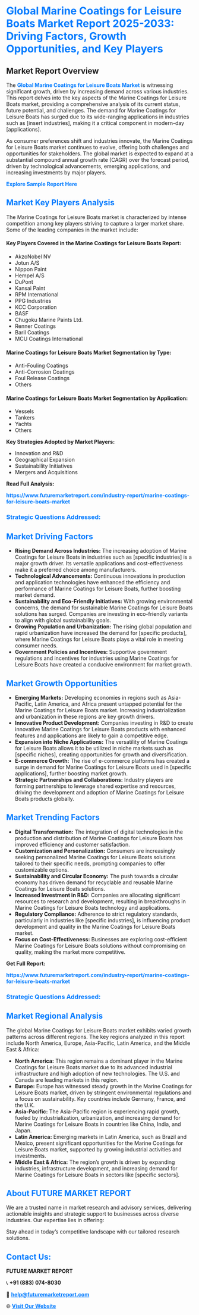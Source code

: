 <h1 style="color: #007BFF;">Global Marine Coatings for Leisure Boats Market Report 2025-2033: Driving Factors, Growth Opportunities, and Key Players</h1>

<section id="overview">
<h2>Market Report Overview</h2>
<p>The <a href="https://www.futuremarketreport.com/industry-report/marine-coatings-for-leisure-boats-market" style="color: #007BFF; text-decoration: none;"><strong>Global Marine Coatings for Leisure Boats Market</strong></a> is witnessing significant growth, driven by increasing demand across various industries. This report delves into the key aspects of the Marine Coatings for Leisure Boats market, providing a comprehensive analysis of its current status, future potential, and challenges. The demand for Marine Coatings for Leisure Boats has surged due to its wide-ranging applications in industries such as [insert industries], making it a critical component in modern-day [applications].</p>
<p>As consumer preferences shift and industries innovate, the Marine Coatings for Leisure Boats market continues to evolve, offering both challenges and opportunities for stakeholders. The global market is expected to expand at a substantial compound annual growth rate (CAGR) over the forecast period, driven by technological advancements, emerging applications, and increasing investments by major players.</p>
</section>

<section id="overview">
<p><a href="https://www.futuremarketreport.com/request-sample/reportId=114322" style="color: #007BFF; text-decoration: none;"><strong>Explore Sample Report Here</strong></a></p>
</section>

<section id="key-players">
<h2 style="color: #007BFF;">Market Key Players Analysis</h2>
<p>The Marine Coatings for Leisure Boats market is characterized by intense competition among key players striving to capture a larger market share. Some of the leading companies in the market include:</p>
<h4>Key Players Covered in the Marine Coatings for Leisure Boats Report:</h4>
<ul><li>AkzoNobel NV</li><li>Jotun A/S</li><li>Nippon Paint</li><li>Hempel A/S</li><li>DuPont</li><li>Kansai Paint</li><li>RPM International</li><li>PPG Industries</li><li>KCC Corporation</li><li>BASF</li><li>Chugoku Marine Paints Ltd.</li><li>Renner Coatings</li><li>Baril Coatings</li><li>MCU Coatings International</li></ul>
<h4>Marine Coatings for Leisure Boats Market Segmentation by Type:</h4>
<ul><li>Anti-Fouling Coatings</li><li>Anti-Corrosion Coatings</li><li>Foul Release Coatings</li><li>Others</li></ul>

<h4>Marine Coatings for Leisure Boats Market Segmentation by Application:</h4>
<ul><li>Vessels</li><li>Tankers</li><li>Yachts</li><li>Others</li></ul>
<p><strong>Key Strategies Adopted by Market Players:</strong></p>
<ul>
<li>Innovation and R&D</li>
<li>Geographical Expansion</li>
<li>Sustainability Initiatives</li>
<li>Mergers and Acquisitions</li>
</ul>
</section>

<section>
<p><strong>Read Full Analysis: </strong></p><a href="https://www.futuremarketreport.com/industry-report/marine-coatings-for-leisure-boats-market" style="color: #007BFF; text-decoration: none;"><strong>https://www.futuremarketreport.com/industry-report/marine-coatings-for-leisure-boats-market</strong></a>
<h3 style="color: #007BFF;">Strategic Questions Addressed:</h3>
</section>

<section id="driving-factors">
<h2 style="color: #007BFF;">Market Driving Factors</h2>
<ul>
<li><strong>Rising Demand Across Industries:</strong> The increasing adoption of Marine Coatings for Leisure Boats in industries such as [specific industries] is a major growth driver. Its versatile applications and cost-effectiveness make it a preferred choice among manufacturers.</li>
<li><strong>Technological Advancements:</strong> Continuous innovations in production and application technologies have enhanced the efficiency and performance of Marine Coatings for Leisure Boats, further boosting market demand.</li>
<li><strong>Sustainability and Eco-Friendly Initiatives:</strong> With growing environmental concerns, the demand for sustainable Marine Coatings for Leisure Boats solutions has surged. Companies are investing in eco-friendly variants to align with global sustainability goals.</li>
<li><strong>Growing Population and Urbanization:</strong> The rising global population and rapid urbanization have increased the demand for [specific products], where Marine Coatings for Leisure Boats plays a vital role in meeting consumer needs.</li>
<li><strong>Government Policies and Incentives:</strong> Supportive government regulations and incentives for industries using Marine Coatings for Leisure Boats have created a conducive environment for market growth.</li>
</ul>
</section>

<section id="growth-opportunities">
<h2 style="color: #007BFF;">Market Growth Opportunities</h2>
<ul>
<li><strong>Emerging Markets:</strong> Developing economies in regions such as Asia-Pacific, Latin America, and Africa present untapped potential for the Marine Coatings for Leisure Boats market. Increasing industrialization and urbanization in these regions are key growth drivers.</li>
<li><strong>Innovative Product Development:</strong> Companies investing in R&D to create innovative Marine Coatings for Leisure Boats products with enhanced features and applications are likely to gain a competitive edge.</li>
<li><strong>Expansion into Niche Applications:</strong> The versatility of Marine Coatings for Leisure Boats allows it to be utilized in niche markets such as [specific niches], creating opportunities for growth and diversification.</li>
<li><strong>E-commerce Growth:</strong> The rise of e-commerce platforms has created a surge in demand for Marine Coatings for Leisure Boats used in [specific applications], further boosting market growth.</li>
<li><strong>Strategic Partnerships and Collaborations:</strong> Industry players are forming partnerships to leverage shared expertise and resources, driving the development and adoption of Marine Coatings for Leisure Boats products globally.</li>
</ul>
</section>

<section id="trending-factors">
<h2 style="color: #007BFF;">Market Trending Factors</h2>
<ul>
<li><strong>Digital Transformation:</strong> The integration of digital technologies in the production and distribution of Marine Coatings for Leisure Boats has improved efficiency and customer satisfaction.</li>
<li><strong>Customization and Personalization:</strong> Consumers are increasingly seeking personalized Marine Coatings for Leisure Boats solutions tailored to their specific needs, prompting companies to offer customizable options.</li>
<li><strong>Sustainability and Circular Economy:</strong> The push towards a circular economy has driven demand for recyclable and reusable Marine Coatings for Leisure Boats solutions.</li>
<li><strong>Increased Investment in R&D:</strong> Companies are allocating significant resources to research and development, resulting in breakthroughs in Marine Coatings for Leisure Boats technology and applications.</li>
<li><strong>Regulatory Compliance:</strong> Adherence to strict regulatory standards, particularly in industries like [specific industries], is influencing product development and quality in the Marine Coatings for Leisure Boats market.</li>
<li><strong>Focus on Cost-Effectiveness:</strong> Businesses are exploring cost-efficient Marine Coatings for Leisure Boats solutions without compromising on quality, making the market more competitive.</li>
</ul>
</section>

<section>
<p><strong>Get Full Report: </strong></p><a href="https://www.futuremarketreport.com/industry-report/marine-coatings-for-leisure-boats-market" style="color: #007BFF; text-decoration: none;"><strong>https://www.futuremarketreport.com/industry-report/marine-coatings-for-leisure-boats-market</strong></a>
<h3 style="color: #007BFF;">Strategic Questions Addressed:</h3>
</section>


<section id="regional-analysis">
<h2 style="color: #007BFF;">Market Regional Analysis</h2>
<p>The global Marine Coatings for Leisure Boats market exhibits varied growth patterns across different regions. The key regions analyzed in this report include North America, Europe, Asia-Pacific, Latin America, and the Middle East & Africa:</p>
<ul>
<li><strong>North America:</strong> This region remains a dominant player in the Marine Coatings for Leisure Boats market due to its advanced industrial infrastructure and high adoption of new technologies. The U.S. and Canada are leading markets in this region.</li>
<li><strong>Europe:</strong> Europe has witnessed steady growth in the Marine Coatings for Leisure Boats market, driven by stringent environmental regulations and a focus on sustainability. Key countries include Germany, France, and the U.K.</li>
<li><strong>Asia-Pacific:</strong> The Asia-Pacific region is experiencing rapid growth, fueled by industrialization, urbanization, and increasing demand for Marine Coatings for Leisure Boats in countries like China, India, and Japan.</li>
<li><strong>Latin America:</strong> Emerging markets in Latin America, such as Brazil and Mexico, present significant opportunities for the Marine Coatings for Leisure Boats market, supported by growing industrial activities and investments.</li>
<li><strong>Middle East & Africa:</strong> The region’s growth is driven by expanding industries, infrastructure development, and increasing demand for Marine Coatings for Leisure Boats in sectors like [specific sectors].</li>
</ul>
</section>

<footer>
<h2 style="color: #007BFF;">About FUTURE MARKET REPORT</h2>
<p>We are a trusted name in market research and advisory services, delivering actionable insights and strategic support to businesses across diverse industries. Our expertise lies in offering:</p>

<p>Stay ahead in today’s competitive landscape with our tailored research solutions.</p>

<h2 style="color: #007BFF;">Contact Us:</h2>
<p><strong>FUTURE MARKET REPORT</strong></p>
<p>📞 <strong>+91 (883) 074-8030</strong></p>
<p>📧 <strong><a href="mailto:help@futuremarketreport.com" style="color: #007BFF;">help@futuremarketreport.com</a></strong></p>
<p>🌐 <strong><a href="https://www.futuremarketreport.com/" style="color: #007BFF;">Visit Our Website</a></strong></p>
</footer>
